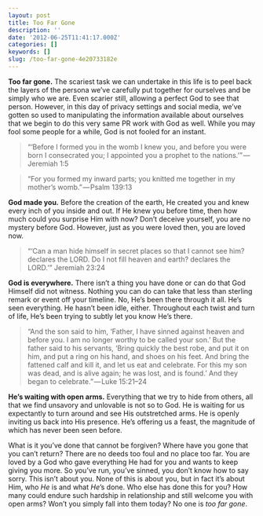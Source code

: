 ```yaml
---
layout: post
title: Too Far Gone
description: ''
date: '2012-06-25T11:41:17.000Z'
categories: []
keywords: []
slug: /too-far-gone-4e20733182e
---
```


**Too far gone.** The scariest task we can undertake in this life is to peel back the layers of the persona we’ve carefully put together for ourselves and be simply who we are. Even scarier still, allowing a perfect God to see that person. However, in this day of privacy settings and social media, we’ve gotten so used to manipulating the information available about ourselves that we begin to do this very same PR work with God as well. While you may fool some people for a while, God is not fooled for an instant.

> “‘Before I formed you in the womb I knew you, and before you were born I consecrated you; I appointed you a prophet to the nations.’” — Jeremiah 1:5

> “For you formed my inward parts; you knitted me together in my mother’s womb.” — Psalm 139:13

**God made you.** Before the creation of the earth, He created you and knew every inch of you inside and out. If He knew you before time, then how much could you surprise Him with now? Don’t deceive yourself, you are no mystery before God. However, just as you were loved then, you are loved now.

> “‘Can a man hide himself in secret places so that I cannot see him? declares the LORD. Do I not fill heaven and earth? declares the LORD.’” Jeremiah 23:24

**God is everywhere.** There isn’t a thing you have done or can do that God Himself did not witness. Nothing you can do can take that less than sterling remark or event off your timeline. No, He’s been there through it all. He’s seen everything. He hasn’t been idle, either. Throughout each twist and turn of life, He’s been trying to subtly let you know He’s there.

> “And the son said to him, ‘Father, I have sinned against heaven and before you. I am no longer worthy to be called your son.’ But the father said to his servants, ‘Bring quickly the best robe, and put it on him, and put a ring on his hand, and shoes on his feet. And bring the fattened calf and kill it, and let us eat and celebrate. For this my son was dead, and is alive again; he was lost, and is found.’ And they began to celebrate.” — Luke 15:21–24

**He’s waiting with open arms.** Everything that we try to hide from others, all that we find unsavory and unlovable is not so to God. He is waiting for us expectantly to turn around and see His outstretched arms. He is openly inviting us back into His presence. He’s offering us a feast, the magnitude of which has never been seen before.

What is it you’ve done that cannot be forgiven? Where have you gone that you can’t return? There are no deeds too foul and no place too far. You are loved by a God who gave everything He had for you and wants to keep giving you more. So you’ve run, you’ve sinned, you don’t know how to say sorry. This isn’t about you. None of this is about you, but in fact it’s about Him, who _He_ is and what _He_’s done. Who else has done this for you? How many could endure such hardship in relationship and still welcome you with open arms? Won’t you simply fall into them today? No one is _too far gone_.